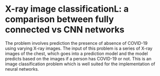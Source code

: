 # X-ray image classificationL: a comparison between fully connected vs CNN networks

The problem involves prediction the presence of absence of COVID-19 using varying X-ray images. The input of this problem is a series of X-ray images of the chest, which goes into a prediction model and the model predicts based on the images if a person has COVID-19 or not. This is an image classification problem which is well suited for the implementation of neural networks.
